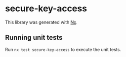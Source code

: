 # secure-key-access

This library was generated with [Nx](https://nx.dev).

## Running unit tests

Run `nx test secure-key-access` to execute the unit tests.

